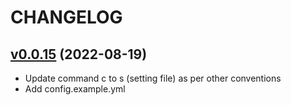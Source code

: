 # CHANGELOG

## [v0.0.15](https://github.com/NubeIO/bacnet-server-c/tree/v0.0.15) (2022-08-19)

- Update command c to s (setting file) as per other conventions
- Add config.example.yml